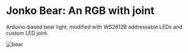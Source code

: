 # Jonko Bear: An RGB with joint
Arduino-based bear light, modified with WS2812B addressable LEDs and custom LED joint.

![bear](/videos/beer-jonko.gif?raw=true)

